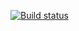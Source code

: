 [![Build status](https://ci.appveyor.com/api/projects/status/shrgf35wsopb329f?svg=true)](https://ci.appveyor.com/project/Nataliya2020/ra-homework-forms-color)
